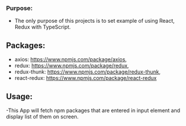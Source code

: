 ### Purpose:

- The only purpose of this projects is to set example of using React, Redux with TypeScript.

## Packages:

- axios: https://www.npmjs.com/package/axios,
- redux: https://www.npmjs.com/package/redux,
- redux-thunk: https://www.npmjs.com/package/redux-thunk,
- react-redux: https://www.npmjs.com/package/react-redux

## Usage:

-This App will fetch npm packages that are entered in input element and display list of them on screen.


